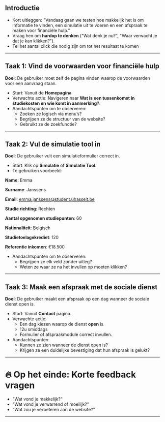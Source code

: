 ## Introductie
- Kort uitleggen:
  "Vandaag gaan we testen hoe makkelijk het is om informatie te vinden, een simulatie uit te voeren en een afspraak te maken voor financiële hulp."
- Vraag hen om **hardop te denken** ("Wat denk je nu?", "Waar verwacht je dat je kan klikken?").
- Tel het aantal click die nodig zijn om tot het resultaat te komen
---

## Taak 1: Vind de voorwaarden voor financiële hulp
**Doel**: De gebruiker moet zelf de pagina vinden waarop de voorwaarden voor een aanvraag staan.

- Start: Vanuit de **Homepagina**
- Verwachte actie: Navigeren naar **Wat is een tussenkomst in studiekosten en wie komt in aanmerking?**.
- Aandachtspunten om te observeren:
  - Zoeken ze logisch via menu’s?
  - Begrijpen ze de structuur van de website?
  - Gebruikt ze de zoekfunctie?

---

## Taak 2: Vul de simulatie tool in
**Doel**: De gebruiker vult een simulatieformulier correct in.

- Start: Klik op **Simulatie** of **Simulatie Tool**.
- Te gebruiken voorbeeld:

**Name**: Emma

**Surname**: Janssens

**Email**: emma.janssens@student.uhasselt.be

**Studie richting**: Rechten

**Aantal opgenomen studiepunten**: 60

**Nationaliteit**: Belgisch

**Studietoelagekrediet**: 120

**Referentie inkomen**: €18.500


- Aandachtspunten om te observeren:
  - Begrijpen ze elk veld zonder uitleg?
  - Weten ze waar ze na het invullen op moeten klikken?

---

## Taak 3: Maak een afspraak met de sociale dienst
**Doel**: De gebruiker maakt een afspraak op een dag wanneer de sociale dienst open is.

- Start: Vanuit **Contact** pagina.
- Verwachte actie: 
  - Een dag kiezen waarop de dienst **open** is.
  - 12u smiddags
  - Formulier of afspraakmodule correct invullen.
- Aandachtspunten:
  - Kunnen ze zien wanneer de dienst open is?
  - Krijgen ze een duidelijke bevestiging dat hun afspraak is gelukt?

---

# 🔥 Op het einde: Korte feedback vragen
- "Wat vond je makkelijk?"
- "Wat vond je verwarrend of moeilijk?"
- "Wat zou je verbeteren aan de website?"

---
